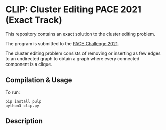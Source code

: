 # CLIP: Cluster Editing PACE 2021 (Exact Track)

This repository contains an exact solution to the cluster editing problem.

The program is submitted to the [PACE Challenge 2021](https://pacechallenge.org/2021/).

The cluster editing problem consists of removing or inserting as few edges to an undirected graph to obtain a graph where every connected component is a clique.

## Compilation & Usage

To run:

```
pip install pulp
python3 clip.py
```

## Description
